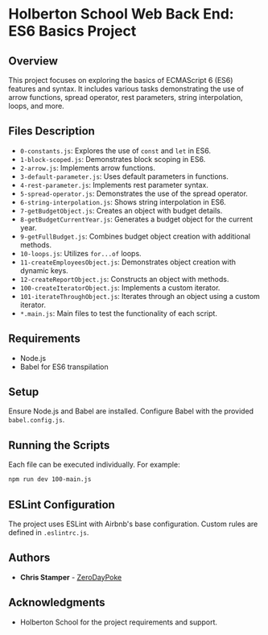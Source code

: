 # Holberton School Web Back End: ES6 Basics Project

## Overview

This project focuses on exploring the basics of ECMAScript 6 (ES6) features and syntax. It includes various tasks demonstrating the use of arrow functions, spread operator, rest parameters, string interpolation, loops, and more.

## Files Description

- `0-constants.js`: Explores the use of `const` and `let` in ES6.
- `1-block-scoped.js`: Demonstrates block scoping in ES6.
- `2-arrow.js`: Implements arrow functions.
- `3-default-parameter.js`: Uses default parameters in functions.
- `4-rest-parameter.js`: Implements rest parameter syntax.
- `5-spread-operator.js`: Demonstrates the use of the spread operator.
- `6-string-interpolation.js`: Shows string interpolation in ES6.
- `7-getBudgetObject.js`: Creates an object with budget details.
- `8-getBudgetCurrentYear.js`: Generates a budget object for the current year.
- `9-getFullBudget.js`: Combines budget object creation with additional methods.
- `10-loops.js`: Utilizes `for...of` loops.
- `11-createEmployeesObject.js`: Demonstrates object creation with dynamic keys.
- `12-createReportObject.js`: Constructs an object with methods.
- `100-createIteratorObject.js`: Implements a custom iterator.
- `101-iterateThroughObject.js`: Iterates through an object using a custom iterator.
- `*.main.js`: Main files to test the functionality of each script.

## Requirements

- Node.js
- Babel for ES6 transpilation

## Setup

Ensure Node.js and Babel are installed. Configure Babel with the provided `babel.config.js`.

## Running the Scripts

Each file can be executed individually. For example:

```bash
npm run dev 100-main.js
```

## ESLint Configuration

The project uses ESLint with Airbnb's base configuration. Custom rules are defined in `.eslintrc.js`.

## Authors

- **Chris Stamper** - [ZeroDayPoke](https://github.com/ZeroDayPoke)

## Acknowledgments

- Holberton School for the project requirements and support.
